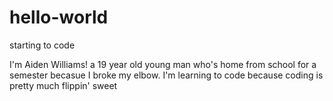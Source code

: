 # hello-world
starting to code


I'm Aiden Williams! a 19 year old young man who's home from school for a semester becasue I broke my elbow.
I'm learning to code because coding is pretty much flippin' sweet
